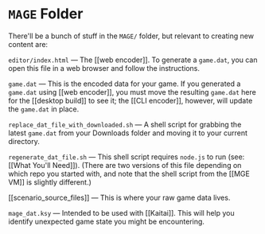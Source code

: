 # `MAGE` Folder

There'll be a bunch of stuff in the `MAGE/` folder, but relevant to creating new content are:

`editor/index.html` — The [[web encoder]]. To generate a `game.dat`, you can open this file in a web browser and follow the instructions.

`game.dat` — This is the encoded data for your game. If you generated a `game.dat` using [[web encoder]], you must move the resulting `game.dat` here for the [[desktop build]] to see it; the [[CLI encoder]], however, will update the `game.dat` in place.

`replace_dat_file_with_downloaded.sh` — A shell script for grabbing the latest `game.dat` from your Downloads folder and moving it to your current directory.

`regenerate_dat_file.sh` — This shell script requires `node.js` to run (see: [[What You'll Need]]). (There are two versions of this file depending on which repo you started with, and note that the shell script from the [[MGE VM]] is slightly different.)

[[scenario_source_files]] — This is where your raw game data lives.

`mage_dat.ksy` — Intended to be used with [[Kaitai]]. This will help you identify unexpected game state you might be encountering.
